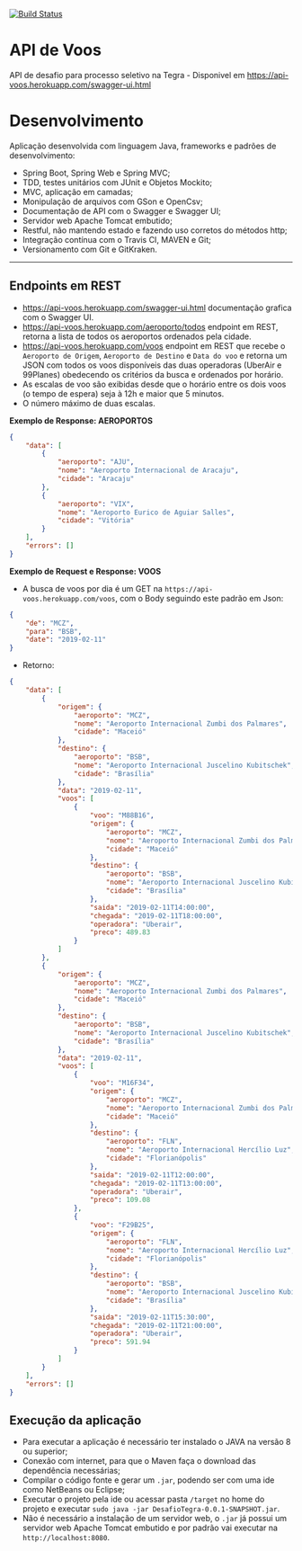 [![Build Status](https://travis-ci.com/franciscofesilva16/desafio-tegra.svg?branch=master)](https://travis-ci.com/franciscofesilva16/desafio-tegra)


#                                           API de Voos
API de desafio para processo seletivo na Tegra - Disponivel em https://api-voos.herokuapp.com/swagger-ui.html

# Desenvolvimento
Aplicação desenvolvida com linguagem Java, frameworks e padrões de desenvolvimento:
 
- Spring Boot, Spring Web e Spring MVC;
- TDD, testes unitários com JUnit e Objetos Mockito;
- MVC, aplicação em camadas;
- Monipulação de arquivos com GSon e OpenCsv;
- Documentação de API com o Swagger e Swagger UI;
- Servidor web Apache Tomcat embutido;
- Restful, não mantendo estado e fazendo uso corretos do métodos http;
- Integração contínua com o Travis CI, MAVEN e Git;
- Versionamento com Git e GitKraken.

---

## Endpoints em REST

- https://api-voos.herokuapp.com/swagger-ui.html documentação grafica com o Swagger UI.
- https://api-voos.herokuapp.com/aeroporto/todos endpoint em REST, retorna a lista de todos os aeroportos ordenados pela cidade.
- https://api-voos.herokuapp.com/voos endpoint em REST que recebe o `Aeroporto de Origem`, `Aeroporto de Destino` e `Data do voo` e retorna um JSON com todos os voos disponíveis das duas operadoras (UberAir e 99Planes) obedecendo os critérios da busca e ordenados por horário.
- As escalas de voo são exibidas desde que o horário entre os dois voos (o tempo de espera) seja à 12h e maior que 5 minutos.
- O número máximo de duas escalas.


**Exemplo de Response: AEROPORTOS**

```json
{
    "data": [
        {
            "aeroporto": "AJU",
            "nome": "Aeroporto Internacional de Aracaju",
            "cidade": "Aracaju"
        },
        {
            "aeroporto": "VIX",
            "nome": "Aeroporto Eurico de Aguiar Salles",
            "cidade": "Vitória"
        }
    ],
    "errors": []
}
```

**Exemplo de Request e Response: VOOS**
- A busca de voos por dia é um GET na `https://api-voos.herokuapp.com/voos`, com o Body seguindo este padrão em Json:
```json
{
    "de": "MCZ",
    "para": "BSB",
    "date": "2019-02-11"
}
```
- Retorno:

```json
{
    "data": [
        {
            "origem": {
                "aeroporto": "MCZ",
                "nome": "Aeroporto Internacional Zumbi dos Palmares",
                "cidade": "Maceió"
            },
            "destino": {
                "aeroporto": "BSB",
                "nome": "Aeroporto Internacional Juscelino Kubitschek",
                "cidade": "Brasília"
            },
            "data": "2019-02-11",
            "voos": [
                {
                    "voo": "M88B16",
                    "origem": {
                        "aeroporto": "MCZ",
                        "nome": "Aeroporto Internacional Zumbi dos Palmares",
                        "cidade": "Maceió"
                    },
                    "destino": {
                        "aeroporto": "BSB",
                        "nome": "Aeroporto Internacional Juscelino Kubitschek",
                        "cidade": "Brasília"
                    },
                    "saida": "2019-02-11T14:00:00",
                    "chegada": "2019-02-11T18:00:00",
                    "operadora": "Uberair",
                    "preco": 489.83
                }
            ]
        },
        {
            "origem": {
                "aeroporto": "MCZ",
                "nome": "Aeroporto Internacional Zumbi dos Palmares",
                "cidade": "Maceió"
            },
            "destino": {
                "aeroporto": "BSB",
                "nome": "Aeroporto Internacional Juscelino Kubitschek",
                "cidade": "Brasília"
            },
            "data": "2019-02-11",
            "voos": [
                {
                    "voo": "M16F34",
                    "origem": {
                        "aeroporto": "MCZ",
                        "nome": "Aeroporto Internacional Zumbi dos Palmares",
                        "cidade": "Maceió"
                    },
                    "destino": {
                        "aeroporto": "FLN",
                        "nome": "Aeroporto Internacional Hercílio Luz",
                        "cidade": "Florianópolis"
                    },
                    "saida": "2019-02-11T12:00:00",
                    "chegada": "2019-02-11T13:00:00",
                    "operadora": "Uberair",
                    "preco": 109.08
                },
                {
                    "voo": "F29B25",
                    "origem": {
                        "aeroporto": "FLN",
                        "nome": "Aeroporto Internacional Hercílio Luz",
                        "cidade": "Florianópolis"
                    },
                    "destino": {
                        "aeroporto": "BSB",
                        "nome": "Aeroporto Internacional Juscelino Kubitschek",
                        "cidade": "Brasília"
                    },
                    "saida": "2019-02-11T15:30:00",
                    "chegada": "2019-02-11T21:00:00",
                    "operadora": "Uberair",
                    "preco": 591.94
                }
            ]
        }
    ],
    "errors": []
}
```

## Execução da aplicação

- Para executar a aplicação é necessário ter instalado o JAVA na versão 8 ou superior;
- Conexão com internet, para que o Maven faça o download das dependência necessárias;
- Compilar o código fonte e gerar um `.jar`, podendo ser com uma ide como NetBeans ou Eclipse;
- Executar o projeto pela ide ou acessar pasta `/target` no home do projeto e executar `sudo java -jar DesafioTegra-0.0.1-SNAPSHOT.jar`.
- Não é necessário a instalação de um servidor web, o `.jar` já possui um servidor web Apache Tomcat embutido e por padrão vai executar na `http://localhost:8080`.



